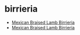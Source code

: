 # birrieria

 * [Mexican Braised Lamb Birrieria](../../index/m/mexican-braised-lamb-birrieria.json)
 * [Mexican Braised Lamb Birrieria](../../index/m/mexican-braised-lamb-birrieria.json)
